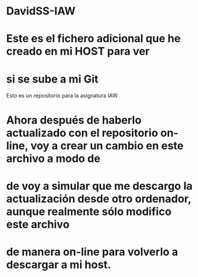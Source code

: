 # DavidSS-IAW

# Este es el fichero adicional que he creado en mi HOST para ver
# si se sube a mi Git
Esto es un repositorio para la asignatura IAW

# Ahora después de haberlo actualizado con el repositorio on-line, voy a crear un cambio en este archivo a modo de
# de voy a simular que me descargo la actualización desde otro ordenador, aunque realmente sólo modifico este archivo
# de manera on-line para volverlo a descargar a mi host.
